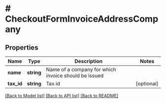 # # CheckoutFormInvoiceAddressCompany

## Properties

Name | Type | Description | Notes
------------ | ------------- | ------------- | -------------
**name** | **string** | Name of a company for which invoice should be issued |
**tax_id** | **string** | Tax id | [optional]

[[Back to Model list]](../../README.md#models) [[Back to API list]](../../README.md#endpoints) [[Back to README]](../../README.md)
